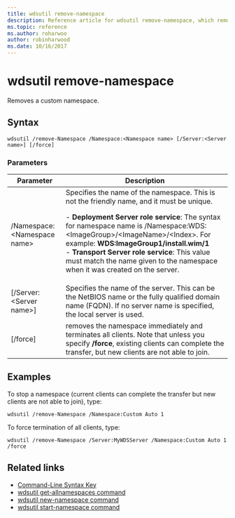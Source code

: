 ```yaml
---
title: wdsutil remove-namespace
description: Reference article for wdsutil remove-namespace, which removes a custom namespace.
ms.topic: reference
ms.author: roharwoo
author: robinharwood
ms.date: 10/16/2017
---
```



# wdsutil remove-namespace



Removes a custom namespace.

## Syntax
```
wdsutil /remove-Namespace /Namespace:<Namespace name> [/Server:<Server name>] [/force]
```
### Parameters

|Parameter|Description|
|-------|--------|
|/Namespace:\<Namespace name\>|Specifies the name of the namespace. This is not the friendly name, and it must be unique.<p>-   **Deployment Server role service**: The syntax for namespace name is /Namespace:WDS:\<ImageGroup\>/\<ImageName\>/\<Index\>. For example: **WDS:ImageGroup1/install.wim/1**<br />-   **Transport Server role service**: This value must match the name given to the namespace when it was created on the server.|
|[/Server:\<Server name\>]|Specifies the name of the server. This can be the NetBIOS name or the fully qualified domain name (FQDN). If no server name is specified, the local server is used.|
|[/force]|removes the namespace immediately and terminates all clients. Note that unless you specify **/force**, existing clients can complete the transfer, but new clients are not able to join.|

## Examples
To stop a namespace (current clients can complete the transfer but new clients are not able to join), type:
```
wdsutil /remove-Namespace /Namespace:Custom Auto 1
```
To force termination of all clients, type:
```
wdsutil /remove-Namespace /Server:MyWDSServer /Namespace:Custom Auto 1 /force
```
## Related links
- [Command-Line Syntax Key](command-line-syntax-key.md)
- [wdsutil get-allnamespaces command](wdsutil-get-allnamespaces.md)
- [wdsutil new-namespace command](wdsutil-new-namespace.md)
- [wdsutil start-namespace command](wdsutil-start-namespace.md)
